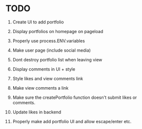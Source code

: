 # TODO

1.  Create UI to add portfolio

1.  Display portfolios on homepage on pageload

1.  Properly use process.ENV.variables

1.  Make user page (include social media)

1.  Dont destroy portfolio list when leaving view

1.  Display comments in UI + style

1.  Style likes and view comments link

1.  Make view comments a link

1.  Make sure the createPortfolio function doesn't submit likes or comments.

1. Update likes in backend

1. Properly make add portfolio UI and allow escape/enter etc.
